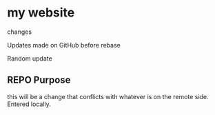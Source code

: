 # my website


changes 

Updates made on GitHub before rebase

Random update

## REPO Purpose

this will be a change that conflicts with whatever is on the remote side.
Entered locally.
